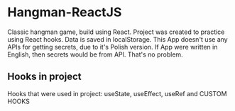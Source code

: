 # Hangman-ReactJS

Classic hangman game, build using React.
Project was created to practice using React hooks.
Data is saved in localStorage. This App doesn't use any APIs for getting secrets, due to it's Polish version. If App were written in English, then secrets would be from API. That's no problem.

## Hooks in project

Hooks that were used in project: useState, useEffect, useRef and CUSTOM HOOKS
